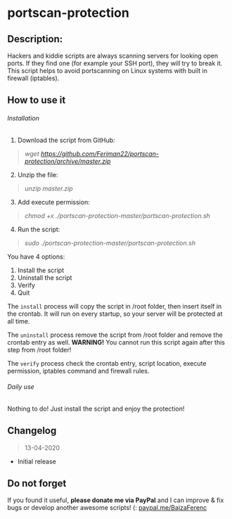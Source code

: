 # portscan-protection

## Description:
Hackers and kiddie scripts are always scanning servers for looking open ports. If they find one (for example your SSH port), they will try to break it. This script helps to avoid portscanning on Linux systems with built in firewall (iptables).

## How to use it

###### Installation

1. Download the script from GitHub:
>*wget https://github.com/Feriman22/portscan-protection/archive/master.zip*
2. Unzip the file:
>*unzip master.zip*
3. Add execute permission:
>*chmod +x ./portscan-protection-master/portscan-protection.sh*
4. Run the script:
>*sudo ./portscan-protection-master/portscan-protection.sh*

You have 4 options:
1. Install the script
2. Uninstall the script
3. Verify
4. Quit

The `install` process will copy the script in /root folder, then insert itself in the crontab. It will run on every startup, so your server will be protected at all time.

The `uninstall` process remove the script from /root folder and remove the crontab entry as well.
**WARNING!** You cannot run this script again after this step from /root folder!

The `verify` process check the crontab entry, script location, execute permission, iptables command and firewall rules.

###### Daily use

Nothing to do! Just install the script and enjoy the protection!

## Changelog

>13-04-2020
- Initial release


## Do not forget

If you found it useful, **please donate me via PayPal** and I can improve & fix bugs or develop another awesome scripts! (:
[paypal.me/BajzaFerenc](https://www.paypal.me/BajzaFerenc)
